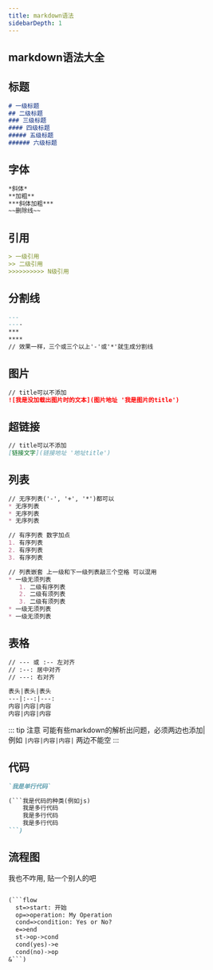 ```yaml
---
title: markdown语法
sidebarDepth: 1
---
```


## markdown语法大全

## 标题
```markdown
# 一级标题
## 二级标题
### 三级标题
#### 四级标题
##### 五级标题
###### 六级标题
```

## 字体
```markdown
*斜体*
**加粗**
***斜体加粗***
~~删除线~~
```

## 引用
```markdown
> 一级引用
>> 二级引用
>>>>>>>>>> N级引用
```

## 分割线
```markdown
---
----
***
****
// 效果一样，三个或三个以上'-'或'*'就生成分割线
```

## 图片
```markdown
// title可以不添加
![我是没加载出图片时的文本](图片地址 '我是图片的title')
```

## 超链接
```markdown
// title可以不添加
[链接文字](链接地址 '地址title')
```

## 列表
```markdown
// 无序列表('-', '+', '*')都可以
* 无序列表
* 无序列表
* 无序列表

// 有序列表 数字加点
1. 有序列表
2. 有序列表
3. 有序列表

// 列表嵌套 上一级和下一级列表敲三个空格 可以混用
* 一级无须列表
   1. 二级有序列表
   2. 二级有须列表
   3. 二级有须列表
* 一级无须列表
* 一级无须列表
```

## 表格
```markdown
// --- 或 :-- 左对齐
// :--: 居中对齐
// ---: 右对齐

表头|表头|表头
---|:--:|---:
内容|内容|内容
内容|内容|内容
```

::: tip 注意
可能有些markdown的解析出问题，必须两边也添加|  
例如 `|内容|内容|内容|` 两边不能空
:::

## 代码
```markdown
`我是单行代码`

(```我是代码的种类(例如js)
    我是多行代码
    我是多行代码
    我是多行代码
```)

```

## 流程图
我也不咋用, 贴一个别人的吧
```markdown

(```flow
  st=>start: 开始
  op=>operation: My Operation
  cond=>condition: Yes or No?
  e=>end
  st->op->cond
  cond(yes)->e
  cond(no)->op
&```)

```